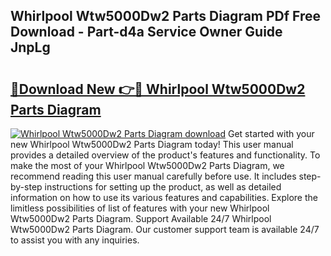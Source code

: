 ## Whirlpool Wtw5000Dw2 Parts Diagram PDf Free Download - Part-d4a Service Owner Guide JnpLg

# <h2><a href="http://dfq3in2.blite.top/?on=Whirlpool+Wtw5000Dw2+Parts+Diagram">🔗Download New 👉🔴 Whirlpool Wtw5000Dw2 Parts Diagram</a></h2>

[![Whirlpool Wtw5000Dw2 Parts Diagram download](https://i.imgur.com/lujVjoI.png)](http://dfq3in2.blite.top/?on=Whirlpool+Wtw5000Dw2+Parts+Diagram)
Get started with your new Whirlpool Wtw5000Dw2 Parts Diagram today! This user manual provides a detailed overview of the product's features and functionality. To make the most of your Whirlpool Wtw5000Dw2 Parts Diagram, we recommend reading this user manual carefully before use. It includes step-by-step instructions for setting up the product, as well as detailed information on how to use its various features and capabilities. Explore the limitless possibilities of list of features with your new Whirlpool Wtw5000Dw2 Parts Diagram. Support Available 24/7 Whirlpool Wtw5000Dw2 Parts Diagram. Our customer support team is available 24/7 to assist you with any inquiries.
